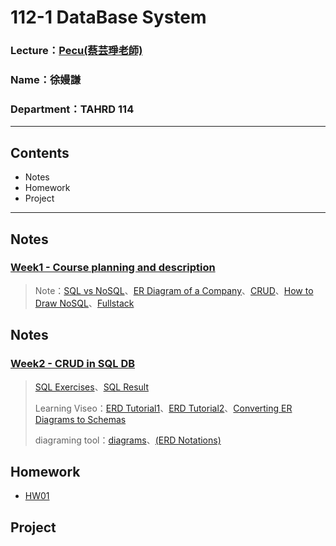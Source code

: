 
# 112-1 DataBase System 
### Lecture：[Pecu(蔡芸琤老師)](https://github.com/pecu?tab=repositories)
### Name：徐嫚謙
### Department：TAHRD 114
***
## Contents
* Notes
* Homework
* Project
***
## Notes
### [Week1 - Course planning and description](https://docs.google.com/presentation/d/1CP0D92DA8Ae8oyIKSquqUuTUpVqwLGT-14T32l9pf5U/edit#slide=id.g241186a303b_0_156)
> Note：[SQL vs NoSQL](https://phoenixnap.com/kb/sql-vs-nosql)、[ER Diagram of a Company](https://www.geeksforgeeks.org/er-diagram-of-a-company/)、[CRUD](https://www.freecodecamp.org/chinese/news/crud-operations-explained/)、[How to Draw NoSQL](https://www.techighness.com/post/how-to-draw-no-sql-data-model-diagram/)、[Fullstack](https://glints.com/tw/blog/what-is-a-full-stack-engineer/)
>
## Notes
### [Week2 - CRUD in SQL DB](https://docs.google.com/presentation/d/1amn8pDX2Wx4N6ZjzhCGoQFJH4DqaRcQ2DJAdg3hbIrA/edit#slide=id.g27d1f2bcb60_0_24)
> [SQL Exercises](https://www.w3schools.com/sql/exercise.asp)、[SQL Result](https://www.w3schools.com/sql/trysql.asp?filename=trysql_insert_into_select)
> 
> Learning Viseo：[ERD Tutorial1](https://www.youtube.com/watch?v=QpdhBUYk7Kk)、[ERD Tutorial2](https://www.youtube.com/watch?v=-CuY5ADwn24)、[Converting ER Diagrams to Schemas](https://www.youtube.com/watch?v=xQRRf5fOAt8&t=6s)
>
> diagraming tool：[diagrams](https://app.diagrams.net/)、[(ERD Notations)](https://gitmind.com/erd-examples.html)
> 
## Homework
* [HW01]()
## Project
